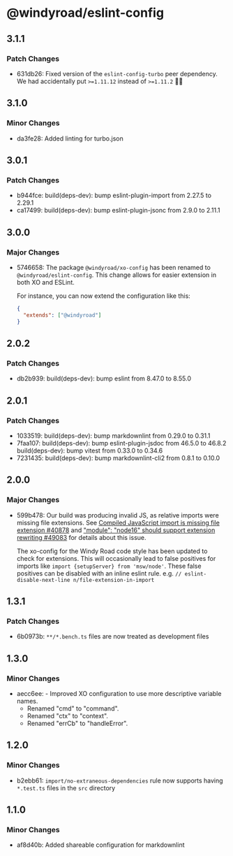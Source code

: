 # @windyroad/eslint-config

## 3.1.1

### Patch Changes

- 631db26: Fixed version of the `eslint-config-turbo` peer dependency. We had accidentally
put `>=1.11.12` instead of `>=1.11.2` 🤦‍♂️

## 3.1.0

### Minor Changes

- da3fe28: Added linting for turbo.json

## 3.0.1

### Patch Changes

- b944fce: build(deps-dev): bump eslint-plugin-import from 2.27.5 to 2.29.1
- ca17499: build(deps-dev): bump eslint-plugin-jsonc from 2.9.0 to 2.11.1

## 3.0.0

### Major Changes

- 5746658: The package `@windyroad/xo-config` has been renamed to `@windyroad/eslint-config`. This
  change allows for easier extension in both XO and ESLint.

  For instance, you can now extend the configuration like this:

  ```json
  {
    "extends": ["@windyroad"]
  }
  ```

## 2.0.2

### Patch Changes

- db2b939: build(deps-dev): bump eslint from 8.47.0 to 8.55.0

## 2.0.1

### Patch Changes

- 1033519: build(deps-dev): bump markdownlint from 0.29.0 to 0.31.1
- 7faa107: build(deps-dev): bump eslint-plugin-jsdoc from 46.5.0 to 46.8.2
  build(deps-dev): bump vitest from 0.33.0 to 0.34.6
- 7231435: build(deps-dev): bump markdownlint-cli2 from 0.8.1 to 0.10.0

## 2.0.0

### Major Changes

- 599b478: Our build was producing invalid JS, as relative imports were missing file extensions.
  See [Compiled JavaScript import is missing file extension #40878](https://github.com/microsoft/TypeScript/issues/40878)
  and ["module": "node16" should support extension rewriting #49083](https://github.com/microsoft/TypeScript/issues/49083#issuecomment-1435399267)
  for details about this issue.

  The xo-config for the Windy Road code style has been updated to check for extensions. This
  will occasionally lead to false positives for imports like
  `import {setupServer} from 'msw/node'`. These false positives can be disabled with an inline
  eslint rule. e.g. `// eslint-disable-next-line n/file-extension-in-import`

## 1.3.1

### Patch Changes

- 6b0973b: `**/*.bench.ts` files are now treated as development files

## 1.3.0

### Minor Changes

- aecc6ee: - Improved XO configuration to use more descriptive variable names.
  - Renamed "cmd" to "command".
  - Renamed "ctx" to "context".
  - Renamed "errCb" to "handleError".

## 1.2.0

### Minor Changes

- b2ebb61: `import/no-extraneous-dependencies` rule now supports having `*.test.ts` files in the `src` directory

## 1.1.0

### Minor Changes

- af8d40b: Added shareable configuration for markdownlint
